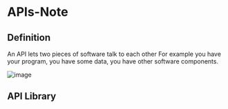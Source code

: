 # APIs-Note

## Definition
An API lets two pieces of software talk to each other For example you have your program, you have some data, you have other software components.

![image](https://user-images.githubusercontent.com/62194058/136858448-599133a6-8019-4b0c-8bac-f4f369d6cc3b.png)


## API Library


